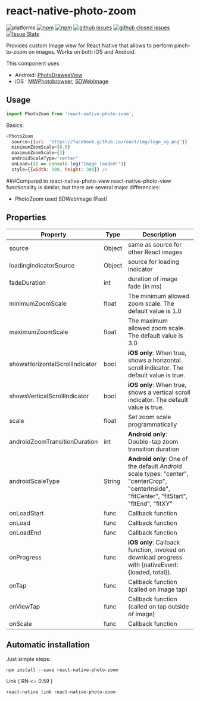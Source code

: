 # react-native-photo-zoom

![platforms](https://img.shields.io/badge/platforms-Android%20%7C%20iOS-brightgreen.svg?style=flat-square&colorB=191A17)
[![npm](https://img.shields.io/npm/v/react-native-photo-zoom.svg?style=flat-square)](https://www.npmjs.com/package/react-native-photo-zoom)
[![npm](https://img.shields.io/npm/dm/react-native-photo-zoom.svg?style=flat-square&colorB=007ec6)](https://www.npmjs.com/package/react-native-photo-zoom)
[![github issues](https://img.shields.io/github/issues/trabricks/react-native-photo-zoom.svg?style=flat-square)](https://github.com/trabricks/react-native-photo-zoom/issues)
[![github closed issues](https://img.shields.io/github/issues-closed/trabricks/react-native-photo-zoom.svg?style=flat-square&colorB=44cc11)](https://github.com/trabricks/react-native-photo-zoom/issues?q=is%3Aissue+is%3Aclosed)
[![Issue Stats](https://img.shields.io/issuestats/i/github/trabricks/react-native-photo-zoom.svg?style=flat-square&colorB=44cc11)](http://github.com/trabricks/react-native-photo-zoom/issues)


Provides custom Image view for React Native that allows to perform
pinch-to-zoom on images. Works on both iOS and Android.

This component uses 
- Android: [PhotoDraweeView](https://github.com/ongakuer/PhotoDraweeView)
- iOS : [MWPhotobrowser](https://github.com/mwaterfall/MWPhotoBrowser), [SDWebImage](https://github.com/SDWebImage/SDWebImage)


## Usage

```javascript
import PhotoZoom from 'react-native-photo-zoom';
```

Basics:
```javascript
<PhotoZoom
  source={{uri: 'https://facebook.github.io/react/img/logo_og.png'}}
  minimumZoomScale={0.5}
  maximumZoomScale={3}
  androidScaleType="center"
  onLoad={() => console.log("Image loaded!")}
  style={{width: 300, height: 300}} />
```


###Compared to react-native-photo-view
react-native-photo-view functionality is similar, but there are several major differencies:
- PhotoZoom used SDWebImage (Fast)


## Properties

| Property | Type | Description |
|-----------------|----------|--------------------------------------------------------------|
| source | Object | same as source for other React images |
| loadingIndicatorSource | Object | source for loading indicator |
| fadeDuration | int | duration of image fade (in ms) |
| minimumZoomScale | float | The minimum allowed zoom scale. The default value is 1.0 |
| maximumZoomScale | float | The maximum allowed zoom scale. The default value is 3.0 |
| showsHorizontalScrollIndicator | bool | **iOS only**: When true, shows a horizontal scroll indicator. The default value is true. |
| showsVerticalScrollIndicator | bool | **iOS only**: When true, shows a vertical scroll indicator. The default value is true. |
| scale | float | Set zoom scale programmatically |
androidZoomTransitionDuration | int | **Android only**: Double-tap zoom transition duration |
| androidScaleType | String | **Android only**: One of the default *Android* scale types: "center", "centerCrop", "centerInside", "fitCenter", "fitStart", "fitEnd", "fitXY" |
| onLoadStart | func | Callback function |
| onLoad | func | Callback function |
| onLoadEnd | func | Callback function |
| onProgress | func | **iOS only**: Callback function, invoked on download progress with {nativeEvent: {loaded, total}}. |
| onTap | func | Callback function (called on image tap) |
| onViewTap | func | Callback function (called on tap outside of image) |
| onScale | func | Callback function |

## Automatic installation

Just simple steps:

```console
npm install --save react-native-photo-zoom
```

Link ( RN <= 0.59 )

```console
react-native link react-native-photo-zoom
```
